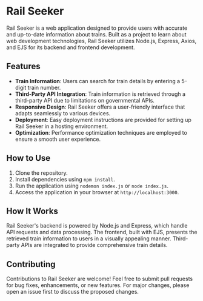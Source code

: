 # Rail Seeker

Rail Seeker is a web application designed to provide users with accurate and up-to-date information about trains. Built as a project to learn about web development technologies, Rail Seeker utilizes Node.js, Express, Axios, and EJS for its backend and frontend development.

## Features

- **Train Information**: Users can search for train details by entering a 5-digit train number.
- **Third-Party API Integration**: Train information is retrieved through a third-party API due to limitations on governmental APIs.
- **Responsive Design**: Rail Seeker offers a user-friendly interface that adapts seamlessly to various devices.
- **Deployment**: Easy deployment instructions are provided for setting up Rail Seeker in a hosting environment.
- **Optimization**: Performance optimization techniques are employed to ensure a smooth user experience.

## How to Use

1. Clone the repository.
2. Install dependencies using `npm install`.
3. Run the application using `nodemon index.js` or `node index.js`.
4. Access the application in your browser at `http://localhost:3000`.

## How It Works

Rail Seeker's backend is powered by Node.js and Express, which handle API requests and data processing. The frontend, built with EJS, presents the retrieved train information to users in a visually appealing manner. Third-party APIs are integrated to provide comprehensive train details.

## Contributing

Contributions to Rail Seeker are welcome! Feel free to submit pull requests for bug fixes, enhancements, or new features. For major changes, please open an issue first to discuss the proposed changes.
